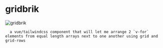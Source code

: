 # gridbrik

![gridbrik](https://user-images.githubusercontent.com/565960/234136108-ff05188d-11e3-46f3-9434-1e2230923af1.png)

      a vue/tailwindcss component that will let me arrange 2 `v-for` elements from equal length arrays next to one another using grid and grid-rows
